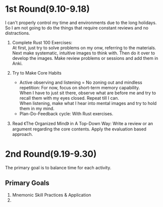 # 1st Round(9.10-9.18)
I can't properly control my time and environments due to the long holidays. So I am not going to do the things that require constant reviews and no distractions.
1. Complete Rust 100 Exercises:  
At first, just try to solve problems on my onw, referring to the materials. Next make systematic, intuitive images to think with. Then do it over to develop the images. Make review problems or sessions and add them in Anki.

3. Try to Make Core Habits
   - Active observing and listening = No zoning out and mindless repetition: For now, focus on short-term memory capability.  
When I have to just sit there, observe what are before me and try to recall them with my eyes closed. Repeat till I can.  
When listening, make what I hear into mental images and try to hold them in my mind.
   - Plan-Do-Feedback cycle: With Rust exercises.
4. Read 《The Organized Mind》 in A Top-Down Way: Write a review or an argument regarding the core contents. Apply the evaluation based approach.


# 2nd Round(9.19-9.30)
The primary goal is to balance time for each activity.
## Primary Goals
1. Mnemonic Skill Practices & Application
2. 
